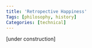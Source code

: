 ```yaml
---
title: 'Retropective Happiness'
Tags: [philosophy, history]
Categories: [technical]
---
```


[under construction]